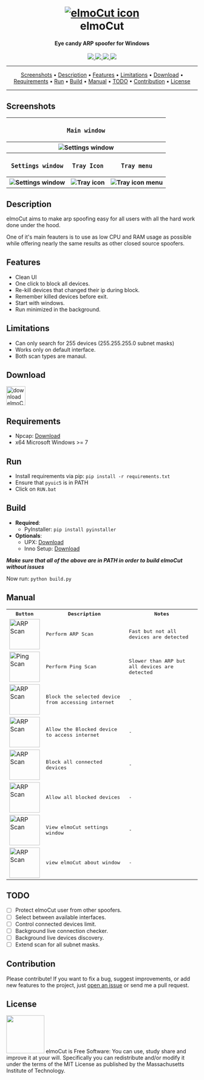 <h1 align="center">
  <br>
  <a href="https://github.com/elmoiv/elmocut"><img src="https://github.com/elmoiv/elmocut/blob/main/data/icon.png" alt="elmoCut icon"></a>
  <br>
  elmoCut
  <br>
</h1>
<h4 align="center">Eye candy ARP spoofer for Windows</h4>

<p align=center>
  <a target="_blank" href="http://hits.dwyl.io/elmoiv/elmocut" title="Latest release">
    <img src="http://hits.dwyl.io/elmoiv/elmocut.svg">
  </a>
  <a target="_blank" href="https://github.com/elmoiv/elmocut/releases/latest" title="Latest release">
    <img src="https://img.shields.io/github/v/release/elmoiv/elmocut">
  </a>
  <a target="_blank" href="https://github.com/elmoiv/elmocut/releases/latest" title="Downloads">
    <img src="https://img.shields.io/github/downloads/elmoiv/elmocut/total.svg">
  </a>
  <a target="_blank" href="LICENSE" title="License: MIT">
    <img src="https://img.shields.io/github/license/elmoiv/elmocut">
  </a>
</p>

<hr>
<p align="center">
  <a href="#screenshots">Screenshots</a> &bull;
  <a href="#description">Description</a> &bull;
  <a href="#features">Features</a> &bull;
  <a href="#limitations">Limitations</a> &bull;
  <a href="#download">Download</a> &bull;
  <a href="#requirements">Requirements</a> &bull;
  <a href="#run">Run</a> &bull;
  <a href="#build">Build</a> &bull;
  <a href="#manual">Manual</a> &bull;
  <a href="#todo">TODO</a> &bull;
  <a href="#contribution">Contribution</a> &bull;
  <a href="#license">License</a>
</p>
<hr>

## Screenshots

<table>
  <tr>
    <th colspan="3">
      <samp><h3>Main window</h3></samp>
    </th>
  </tr>
  <tr>
    <th colspan="3">
      <img src="https://github.com/elmoiv/elmocut/blob/main/data/preview.png?raw=true" alt="Settings window">
    </th>
  </tr>
  <tr>
    <th>
      <samp><h3>Settings window</h3></samp>
    </th>
    <th>
      <samp><h3>Tray Icon</h3></samp>
    </th>
    <th>
      <samp><h3>Tray menu</h3></samp>
    </th>
  </tr>
  <tr>
    <th>
      <img src="https://github.com/elmoiv/elmocut/blob/main/data/preview-settings.png" alt="Settings window">
    </th>
    <th>
      <img src="https://github.com/elmoiv/elmocut/blob/main/data/preview-tray.png" alt="Tray icon">
    </th>
    <th>
      <img src="https://github.com/elmoiv/elmocut/blob/main/data/preview-tray-menu.png" alt="Tray icon menu">
    </th>
  </tr>
</table>

## Description
elmoCut aims to make arp spoofing easy for all users with all the hard work done under the hood.

One of it's main feauters is to use as low CPU and RAM usage as possible while offering nearly the same results as other closed source spoofers.

## Features
- Clean UI
- One click to block all devices.
- Re-kill devices that changed their ip during block.
- Remember killed devices before exit.
- Start with windows.
- Run minimized in the background.

## Limitations
- Can only search for 255 devices (255.255.255.0 subnet masks)
- Works only on default interface.
- Both scan types are manaul.

## Download
<a href="https://github.com/elmoiv/elmocut/releases/latest">
  <img src="https://github.com/elmoiv/elmocut/blob/main/data/download.png" alt="download elmoCut" width=50>
</a>

## Requirements
  - Npcap: [Download](https://nmap.org/npcap/dist/npcap-1.10.exe)
  - x64 Microsoft Windows >= 7
 
## Run
 - Install requirements via pip: `pip install -r requirements.txt`
 - Ensure that `pyuic5` is in PATH
 - Click on `RUN.bat`

## Build
 - **Required**:
    - PyInstaller: `pip install pyinstaller`
 - **Optionals**:
    - UPX: [Download](https://github.com/upx/upx/releases/download/v3.96/upx-3.96-win64.zip)
    - Inno Setup: [Download](https://files.jrsoftware.org/is/6/innosetup-6.0.3.exe)

***Make sure that all of the above are in PATH in order to build elmoCut without issues***

Now run: `python build.py`

## Manual
<table>
  <tr>
    <th><samp>Button</samp></th>
    <th><samp>Description</samp></th>
    <th><samp>Notes</samp></th>
  </tr>
  <tr>
    <td><img src="https://github.com/elmoiv/elmocut/blob/main/assets/scan_easy.png" alt="ARP Scan" width="80px"></td>
    <td><samp>Perform ARP Scan</samp></td>
    <td><samp>Fast but not all devices are detected</samp></td>
  </tr>
  <tr>
    <td><img src="https://github.com/elmoiv/elmocut/blob/main/assets/scan_hard.png" alt="Ping Scan" width="80px"></td>
    <td><samp>Perform Ping Scan</samp></td>
    <td><samp>Slower than ARP but all devices are detected</samp></td>
  </tr>
  <tr>
    <td><img src="https://github.com/elmoiv/elmocut/blob/main/assets/kill.png" alt="ARP Scan" width="80px"></td>
    <td><samp>Block the selected device from accessing internet</samp></td>
    <td><samp>-</samp></td>
  </tr>
  <tr>
    <td><img src="https://github.com/elmoiv/elmocut/blob/main/assets/unkill.png" alt="ARP Scan" width="80px"></td>
    <td><samp>Allow the Blocked device to access internet</samp></td>
    <td><samp>-</samp></td>
  </tr>
  <tr>
    <td><img src="https://github.com/elmoiv/elmocut/blob/main/assets/killall.png" alt="ARP Scan" width="80px"></td>
    <td><samp>Block all connected devices</samp></td>
    <td><samp>-</samp></td>
  </tr>
  <tr>
    <td><img src="https://github.com/elmoiv/elmocut/blob/main/assets/unkillall.png" alt="ARP Scan" width="80px"></td>
    <td><samp>Allow all blocked devices</samp></td>
    <td><samp>-</samp></td>
  </tr>
  <tr>
    <td><img src="https://github.com/elmoiv/elmocut/blob/main/assets/settings.png" alt="ARP Scan" width="80px"></td>
    <td><samp>View elmoCut settings window</samp></td>
    <td><samp>-</samp></td>
  </tr>
  <tr>
    <td><img src="https://github.com/elmoiv/elmocut/blob/main/assets/about.png" alt="ARP Scan" width="80px"></td>
    <td><samp>view elmoCut about window</samp></td>
    <td><samp>-</samp></td>
  </tr>
</table>

## TODO
- [ ] Protect elmoCut user from other spoofers.
- [ ] Select between available interfaces.
- [ ] Control connected devices limit.
- [ ] Background live connection checker.
- [ ] Background live devices discovery.
- [ ] Extend scan for all subnet masks.

## Contribution
Please contribute! If you want to fix a bug, suggest improvements, or add new features to the project, just [open an issue](https://github.com/elmoiv/elmocut/issues) or send me a pull request.

## License
<img src="https://github.com/elmoiv/elmocut/blob/main/data/mit.png" width=100>
elmoCut is Free Software: You can use, study share and improve it at your will. Specifically you can redistribute and/or modify it under the terms of the MIT License as published by the Massachusetts Institute of Technology.
